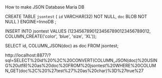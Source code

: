 How to make JSON Database Maria DB

CREATE TABLE `jsontest` (
	`id` VARCHAR(32) NOT NULL,
	`doc` BLOB NOT NULL
)
ENGINE=InnoDB
;


INSERT INTO jsontest VALUES 
  (12345678901234567890123456789012, COLUMN_CREATE('color', 'blue', 'size', 'XL'));
  
  
 SELECT id, COLUMN_JSON(doc) as doc FROM jsontest;
 
 http://localhost:8877/?sql=SELECT%20id%20%2C%20CONVERT(COLUMN_JSON(doc)%20USING%20utf8)%20as%20doc%20FROM%20jsontest%20WHERE%20COLUMN_GET(doc%2C%20%27test%27%20as%20char)%3D%27true%27